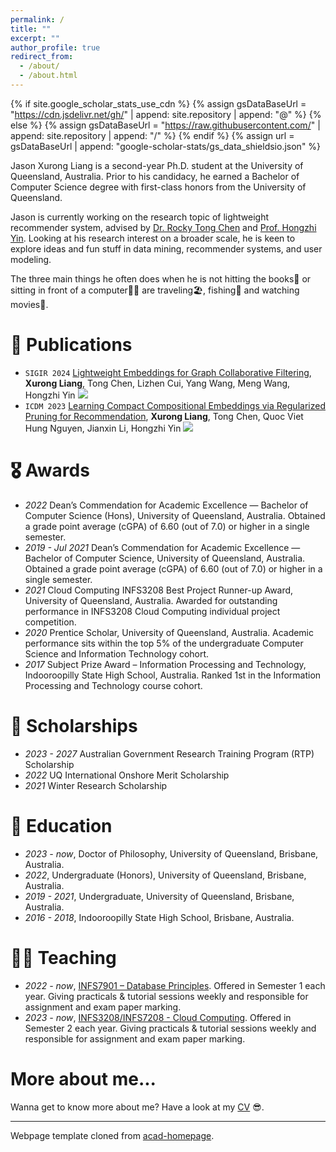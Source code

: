 ```yaml
---
permalink: /
title: ""
excerpt: ""
author_profile: true
redirect_from: 
  - /about/
  - /about.html
---
```


{% if site.google_scholar_stats_use_cdn %}
{% assign gsDataBaseUrl = "https://cdn.jsdelivr.net/gh/" | append: site.repository | append: "@" %}
{% else %}
{% assign gsDataBaseUrl = "https://raw.githubusercontent.com/" | append: site.repository | append: "/" %}
{% endif %}
{% assign url = gsDataBaseUrl | append: "google-scholar-stats/gs_data_shieldsio.json" %}

<span class='anchor' id='about-me'></span>

Jason Xurong Liang is a second-year Ph.D. student at the University of Queensland, Australia. Prior to his candidacy, he earned a Bachelor of Computer Science degree with first-class honors from the University of Queensland. 

Jason is currently working on the research topic of lightweight recommender system, advised by [Dr. Rocky Tong Chen](https://eecs.uq.edu.au/profile/1253/rocky-chen) and [Prof. Hongzhi Yin](https://sites.google.com/view/hongzhi-yin/home). Looking at his research interest on a broader scale, he is keen to explore ideas and fun stuff in data mining, recommender systems, and user modeling. 

The three main things he often does when he is not hitting the books📖 or sitting in front of a computer👨‍💻 are traveling🏖️, fishing🎣 and watching movies🍿.

<!---
My research interest includes neural machine translation and computer vision. I have published more than 100 papers at the top international AI conferences with total <a href='https://scholar.google.com/citations?user=DhtAFkwAAAAJ'>google scholar citations <strong><span id='total_cit'>260000+</span></strong></a> (You can also use google scholar badge <a href='https://scholar.google.com/citations?user=DhtAFkwAAAAJ'><img src="https://img.shields.io/endpoint?url={{ url | url_encode }}&logo=Google%20Scholar&labelColor=f6f6f6&color=9cf&style=flat&label=citations"></a>).
--->

<!---
# 🔥 News
- *2022.02*: &nbsp;🎉🎉 Lorem ipsum dolor sit amet, consectetur adipiscing elit. Vivamus ornare aliquet ipsum, ac tempus justo dapibus sit amet. 
- *2022.02*: &nbsp;🎉🎉 Lorem ipsum dolor sit amet, consectetur adipiscing elit. Vivamus ornare aliquet ipsum, ac tempus justo dapibus sit amet. 
--->

# 📝 Publications

- `SIGIR 2024` [Lightweight Embeddings for Graph Collaborative Filtering](https://arxiv.org/abs/2403.18479), **Xurong Liang**, Tong Chen, Lizhen Cui, Yang Wang, Meng Wang, Hongzhi Yin [![](https://img.shields.io/github/stars/xurong-liang/LEGCF?style=social&label=Code+Stars)](https://github.com/xurong-liang/LEGCF)
- `ICDM 2023` [Learning Compact Compositional Embeddings via Regularized Pruning for Recommendation](https://arxiv.org/abs/2309.03518), **Xurong Liang**, Tong Chen, Quoc Viet Hung Nguyen, Jianxin Li, Hongzhi Yin [![](https://img.shields.io/github/stars/xurong-liang/CERP?style=social&label=Code+Stars)](https://github.com/xurong-liang/CERP)



<!---
- [Lorem ipsum dolor sit amet, consectetur adipiscing elit. Vivamus ornare aliquet ipsum, ac tempus justo dapibus sit amet](https://github.com), A, B, C, **CVPR 2020**
--->

# 🎖 Awards
- *2022*  Dean’s Commendation for Academic Excellence — Bachelor of Computer Science (Hons), University of Queensland, Australia. Obtained a grade point average (cGPA) of 6.60 (out of 7.0) or higher in a single semester.
- *2019 - Jul 2021* Dean’s Commendation for Academic Excellence — Bachelor of Computer Science, University of Queensland, Australia. Obtained a grade point average (cGPA) of 6.60 (out of 7.0) or higher in a single semester.
- *2021* Cloud Computing INFS3208 Best Project Runner-up Award, University of Queensland, Australia. Awarded for outstanding performance in INFS3208 Cloud Computing individual project competition.
- *2020* Prentice Scholar, University of Queensland, Australia. Academic performance sits within the top 5% of the undergraduate Computer Science and Information
Technology cohort. 
- *2017* Subject Prize Award – Information Processing and Technology, Indooroopilly State High School, Australia. Ranked 1st in the Information Processing and Technology course cohort.

# 🤑 Scholarships
- *2023 - 2027* Australian Government Research Training Program (RTP) Scholarship
- *2022* UQ International Onshore Merit Scholarship
- *2021* Winter Research Scholarship

# 📖 Education
- *2023 - now*, Doctor of Philosophy, University of Queensland, Brisbane, Australia.
- *2022*, Undergraduate (Honors), University of Queensland, Brisbane, Australia.
- *2019 - 2021*, Undergraduate, University of Queensland, Brisbane, Australia.
- *2016 - 2018*, Indooroopilly State High School, Brisbane, Australia.

# 🧑‍🏫 Teaching
- *2022 - now*, [INFS7901 – Database Principles](https://my.uq.edu.au/programs-courses/course.html?course_code=INFS7901). Offered in Semester 1 each year. Giving practicals & tutorial sessions weekly and responsible for assignment and exam paper marking.
- *2023 - now*, [INFS3208/INFS7208 - Cloud Computing](https://my.uq.edu.au/programs-courses/course.html?course_code=INFS3208). Offered in Semester 2 each year. Giving practicals & tutorial sessions weekly and responsible for assignment and exam paper marking.

# More about me...
Wanna get to know more about me? Have a look at my [CV](../Xurong_Liang_resume.pdf) 😎.


---

Webpage template cloned from [acad-homepage](https://github.com/RayeRen/acad-homepage.github.io).

<!---
# 💬 Invited Talks
- *2021.06*, Lorem ipsum dolor sit amet, consectetur adipiscing elit. Vivamus ornare aliquet ipsum, ac tempus justo dapibus sit amet. 
- *2021.03*, Lorem ipsum dolor sit amet, consectetur adipiscing elit. Vivamus ornare aliquet ipsum, ac tempus justo dapibus sit amet.  \| [\[video\]](https://github.com/)

# 💻 Internships
- *2019.05 - 2020.02*, [Lorem](https://github.com/), China.
--->
